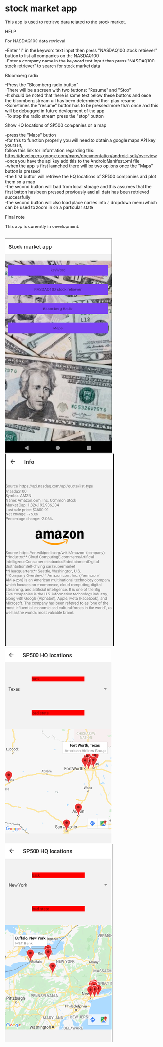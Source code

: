 # stock market app
 
This app is used to retrieve data related to the stock market.

HELP

For NASDAQ100 data retrieval 

-Enter "l" in the keyword text input then press "NASDAQ100 stock retriever" button to list all companies on the NASDAQ100 <br />
-Enter a company name in the keyword text input then press "NASDAQ100 stock retriever" to search for stock market data  <br />

Bloomberg radio

-Press the "Bloomberg radio button" <br />
-There will be a screen with two buttons: "Resume" and "Stop" <br />
-It should be noted that there is some text below these buttons and once the bloomberg stream url has been determined then play resume <br />
-Sometimes the "resume" button has to be pressed more than once and this will be debugged in future devlopment of the app <br />
-To stop the radio stream press the "stop" button <br />

Show HQ locations of SP500 companies on a map

-press the "Maps" button <br />
-for this to function properly you will need to obtain a google maps API key yourself,  <br />
follow this link for information regarding this: https://developers.google.com/maps/documentation/android-sdk/overview <br />
-once you have the api key add this to the AndroidManifest.xml file  <br />
-when the app is first launched there will be two options once the "Maps" button is pressed <br />
-the first button will retrieve the HQ locations of SP500 companies and plot them on a map <br />
-the second button will load from local storage and this assumes that the first button has been pressed previously and all data has been retrieved successfully  <br />
-the second button will also load place names into a dropdown menu which can be used to zoom in on a particular state <br />

Final note

This app is currently in development. <br /> <br />

![home screen](https://github.com/sjhartley/stock-market-app/blob/main/screenshots/1.PNG)
<br />
![NASDAQ100 stock retreival](https://github.com/sjhartley/stock-market-app/blob/main/screenshots/3.PNG)
<br />
![SP500 HQ locations](https://github.com/sjhartley/stock-market-app/blob/main/screenshots/2.PNG)
![SP500 HQ locations](https://github.com/sjhartley/stock-market-app/blob/main/screenshots/4.PNG)
